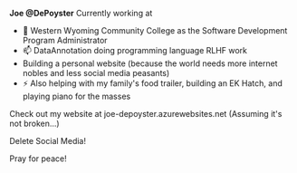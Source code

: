 **Joe @DePoyster**
Currently working at 
- 🌱 Western Wyoming Community College as the Software Development Program Administrator
- 📫 DataAnnotation doing programming language RLHF work
- Building a personal website (because the world needs more internet nobles and less social media peasants)
- ⚡ Also helping with my family's food trailer, building an EK Hatch, and playing piano for the masses

Check out my website at joe-depoyster.azurewebsites.net (Assuming it's not broken...)

Delete Social Media!

Pray for peace! 
